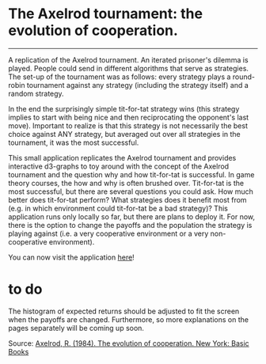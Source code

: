 # The Axelrod tournament: the evolution of cooperation.
- - -

A replication of the Axelrod tournament. An iterated prisoner's dilemma is played. 
People could send in different algorithms that serve as strategies. 
The set-up of the tournament was as follows: every strategy plays a round-robin tournament against any strategy (including the strategy itself) and a random strategy.

In the end the surprisingly simple tit-for-tat strategy wins (this strategy implies to start with  being nice and then reciprocating the opponent's last move). 
Important to realize is that this strategy is not necessarily the best choice against ANY strategy, but  averaged out over all strategies in the tournament, it was the most successful.

This small application replicates the Axelrod tournament and provides interactive d3-graphs to toy around with the concept of the Axelrod tournament and the question why and how tit-for-tat is successful. In game theory courses, the how and why is often brushed over. Tit-for-tat is the most successful, but there are several questions you could ask. How much better does tit-for-tat perform? What strategies does it benefit most from (e.g. in which environment could tit-for-tat be a bad strategy)?
This application runs only locally so far, but there are plans to deploy it. For now, there is the option to change the payoffs and the population the strategy is playing against (i.e. a very cooperative environment or a very non-cooperative environment).

You can now visit the application [here](http://warm-headland-4468.herokuapp.com/)!

# to do

The histogram of expected returns should be adjusted to fit the screen when the payoffs are changed. Furthermore, so more explanations on the pages separately will be coming up soon.

Source: [Axelrod, R. (1984). The evolution of cooperation. New York: Basic Books](http://books.google.com/books/about/The_Evolution_of_Cooperation.html?id=KFf2HXzVO58C)
